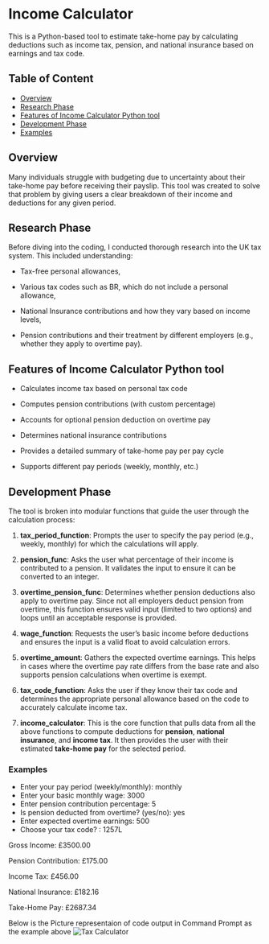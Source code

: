 # Income Calculator
This is a Python-based tool to estimate take-home pay by calculating deductions such as income tax, pension, and national insurance based on earnings and tax code.
## Table of Content

- [Overview](#overview)
- [Research Phase](#research-phase)
- [Features of Income Calculator Python tool](#features-of-income-calculator-python-tool)
- [Development Phase](#development-phase)
- [Examples](#examples)



## Overview
Many individuals struggle with budgeting due to uncertainty about their take-home pay before receiving their payslip. This tool was created to solve that problem by giving users a clear breakdown of their income and deductions for any given period.

## Research Phase

Before diving into the coding, I conducted thorough research into the UK tax system. This included understanding:

- Tax-free personal allowances,

- Various tax codes such as BR, which do not include a personal allowance,

- National Insurance contributions and how they vary based on income levels,

- Pension contributions and their treatment by different employers (e.g., whether they apply to overtime pay).

## Features of Income Calculator Python tool
- Calculates income tax based on personal tax code

- Computes pension contributions (with custom percentage)

- Accounts for optional pension deduction on overtime pay

- Determines national insurance contributions

- Provides a detailed summary of take-home pay per pay cycle

- Supports different pay periods (weekly, monthly, etc.)


## Development Phase

The tool is broken into modular functions that guide the user through the calculation process:

1. **tax_period_function**: Prompts the user to specify the pay period (e.g., weekly, monthly) for which the calculations will apply.

2. **pension_func**: Asks the user what percentage of their income is contributed to a pension. It validates the input to ensure it can be converted to an integer. 

3. **overtime_pension_func**: Determines whether pension deductions also apply to overtime pay. Since not all employers deduct pension from overtime, this function ensures valid input (limited to two options) and loops until an acceptable response is provided.

4. **wage_function**: Requests the user’s basic income before deductions and ensures the input is a valid float to avoid calculation errors.

5. **overtime_amount**: Gathers the expected overtime earnings. This helps in cases where the overtime pay rate differs from the base rate and also supports pension calculations when overtime is exempt.

6. **tax_code_function**: Asks the user if they know their tax code and determines the appropriate personal allowance based on the code to accurately calculate income tax.
  
8. **income_calculator**: This is the core function that pulls data from all the above functions to compute deductions for **pension**, **national insurance**, and **income tax**. It then provides the user with their estimated **take-home pay** for the selected period.


### Examples

- Enter your pay period (weekly/monthly): monthly
- Enter your basic monthly wage: 3000
- Enter pension contribution percentage: 5
- Is pension deducted from overtime? (yes/no): yes
- Enter expected overtime earnings: 500
- Choose your tax code? : 1257L

Gross Income: £3500.00

Pension Contribution: £175.00

Income Tax: £456.00

National Insurance: £182.16

Take-Home Pay: £2687.34

Below is the Picture representaion of code output in Command Prompt as the example above
![Tax Calculator](https://github.com/user-attachments/assets/4273d26d-5043-4ec3-ad40-9752ceadd695)
